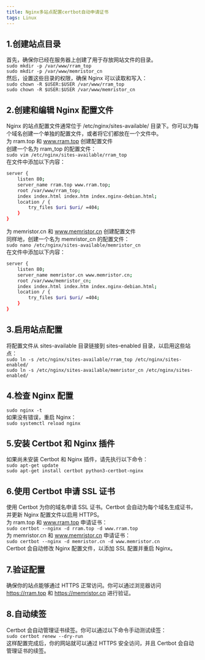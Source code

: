 ```yaml
---
title: Nginx多站点配置certbot自动申请证书
tags: Linux
---
```

## 1.创建站点目录  
首先，确保你已经在服务器上创建了用于存放网站文件的目录。  
`sudo mkdir -p /var/www/rram_top`  
`sudo mkdir -p /var/www/memristor_cn`  
然后，设置这些目录的权限，确保 Nginx 可以读取和写入：  
`sudo chown -R $USER:$USER /var/www/rram_top`  
`sudo chown -R $USER:$USER /var/www/memristor_cn`  
## 2.创建和编辑 Nginx 配置文件  
Nginx 的站点配置文件通常位于 /etc/nginx/sites-available/ 目录下。你可以为每个域名创建一个单独的配置文件，或者将它们都放在一个文件中。  
为 rram.top 和 www.rram.top 创建配置文件  
创建一个名为 rram_top 的配置文件：  
`sudo vim /etc/nginx/sites-available/rram_top`  
在文件中添加以下内容：  
```bash
server {
    listen 80;
    server_name rram.top www.rram.top;
    root /var/www/rram_top;
    index index.html index.htm index.nginx-debian.html;
    location / {
        try_files $uri $uri/ =404;
    }
}
```
为 memristor.cn 和 www.memristor.cn 创建配置文件  
同样地，创建一个名为 memristor_cn 的配置文件：  
`sudo nano /etc/nginx/sites-available/memristor_cn`  
在文件中添加以下内容：  
```bash
server {
    listen 80;
    server_name memristor.cn www.memristor.cn;
    root /var/www/memristor_cn;
    index index.html index.htm index.nginx-debian.html;
    location / {
        try_files $uri $uri/ =404;
    }
}
```
## 3.启用站点配置  
将配置文件从 sites-available 目录链接到 sites-enabled 目录，以启用这些站点：  
`sudo ln -s /etc/nginx/sites-available/rram_top /etc/nginx/sites-enabled/`  
`sudo ln -s /etc/nginx/sites-available/memristor_cn /etc/nginx/sites-enabled/`  
## 4.检查 Nginx 配置  
`sudo nginx -t`  
如果没有错误，重启 Nginx：  
`sudo systemctl reload nginx`  
## 5.安装 Certbot 和 Nginx 插件  
如果尚未安装 Certbot 和 Nginx 插件，请先执行以下命令：  
`sudo apt-get update`  
`sudo apt-get install certbot python3-certbot-nginx`  
## 6.使用 Certbot 申请 SSL 证书  
使用 Certbot 为你的域名申请 SSL 证书。Certbot 会自动为每个域名生成证书，并更新 Nginx 配置文件以启用 HTTPS。  
为 rram.top 和 www.rram.top 申请证书：  
`sudo certbot --nginx -d rram.top -d www.rram.top`  
为 memristor.cn 和 www.memristor.cn 申请证书：  
`sudo certbot --nginx -d memristor.cn -d www.memristor.cn`  
Certbot 会自动修改 Nginx 配置文件，以添加 SSL 配置并重启 Nginx。  
## 7.验证配置  
确保你的站点能够通过 HTTPS 正常访问。你可以通过浏览器访问 https://rram.top 和 https://memristor.cn 进行验证。  
## 8.自动续签  
Certbot 会自动管理证书续签。你可以通过以下命令手动测试续签：  
`sudo certbot renew --dry-run`  
这样配置完成后，你的网站就可以通过 HTTPS 安全访问，并且 Certbot 会自动管理证书的续签。  